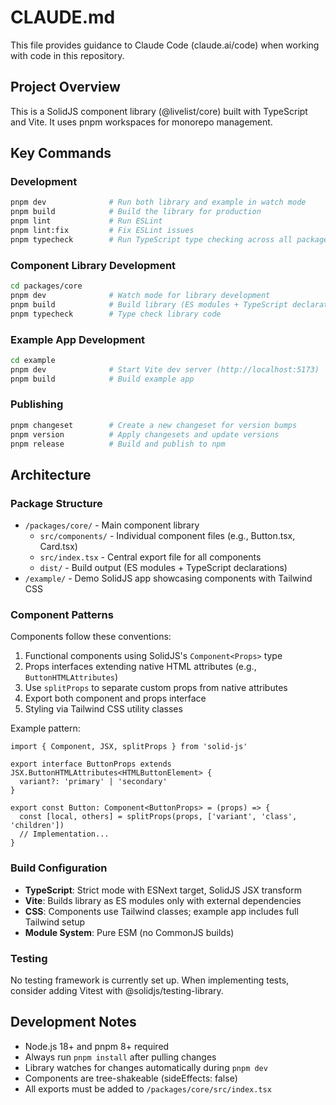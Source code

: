 # CLAUDE.md

This file provides guidance to Claude Code (claude.ai/code) when working with code in this repository.

## Project Overview
This is a SolidJS component library (@livelist/core) built with TypeScript and Vite. It uses pnpm workspaces for monorepo management.

## Key Commands

### Development
```bash
pnpm dev              # Run both library and example in watch mode
pnpm build            # Build the library for production
pnpm lint             # Run ESLint
pnpm lint:fix         # Fix ESLint issues
pnpm typecheck        # Run TypeScript type checking across all packages
```

### Component Library Development
```bash
cd packages/core
pnpm dev              # Watch mode for library development
pnpm build            # Build library (ES modules + TypeScript declarations)
pnpm typecheck        # Type check library code
```

### Example App Development
```bash
cd example
pnpm dev              # Start Vite dev server (http://localhost:5173)
pnpm build            # Build example app
```

### Publishing
```bash
pnpm changeset        # Create a new changeset for version bumps
pnpm version          # Apply changesets and update versions
pnpm release          # Build and publish to npm
```

## Architecture

### Package Structure
- `/packages/core/` - Main component library
  - `src/components/` - Individual component files (e.g., Button.tsx, Card.tsx)
  - `src/index.tsx` - Central export file for all components
  - `dist/` - Build output (ES modules + TypeScript declarations)
- `/example/` - Demo SolidJS app showcasing components with Tailwind CSS

### Component Patterns
Components follow these conventions:
1. Functional components using SolidJS's `Component<Props>` type
2. Props interfaces extending native HTML attributes (e.g., `ButtonHTMLAttributes`)
3. Use `splitProps` to separate custom props from native attributes
4. Export both component and props interface
5. Styling via Tailwind CSS utility classes

Example pattern:
```tsx
import { Component, JSX, splitProps } from 'solid-js'

export interface ButtonProps extends JSX.ButtonHTMLAttributes<HTMLButtonElement> {
  variant?: 'primary' | 'secondary'
}

export const Button: Component<ButtonProps> = (props) => {
  const [local, others] = splitProps(props, ['variant', 'class', 'children'])
  // Implementation...
}
```

### Build Configuration
- **TypeScript**: Strict mode with ESNext target, SolidJS JSX transform
- **Vite**: Builds library as ES modules only with external dependencies
- **CSS**: Components use Tailwind classes; example app includes full Tailwind setup
- **Module System**: Pure ESM (no CommonJS builds)

### Testing
No testing framework is currently set up. When implementing tests, consider adding Vitest with @solidjs/testing-library.

## Development Notes
- Node.js 18+ and pnpm 8+ required
- Always run `pnpm install` after pulling changes
- Library watches for changes automatically during `pnpm dev`
- Components are tree-shakeable (sideEffects: false)
- All exports must be added to `/packages/core/src/index.tsx`
